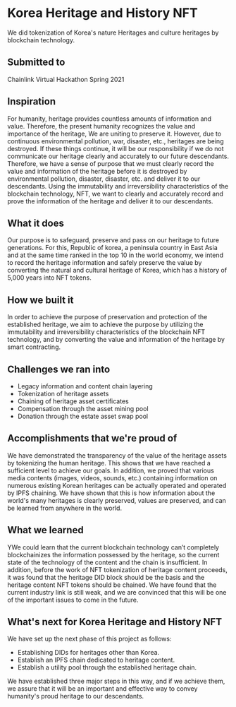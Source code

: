 # Korea Heritage and History NFT

We did tokenization of Korea's nature Heritages and culture heritages by blockchain technology.

## Submitted to

Chainlink Virtual Hackathon Spring 2021

## Inspiration

For humanity, heritage provides countless amounts of information and value. Therefore, the present humanity recognizes the value and importance of the heritage, We are uniting to preserve it. However, due to continuous environmental pollution, war, disaster, etc., heritages are being destroyed. If these things continue, it will be our responsibility if we do not communicate our heritage clearly and accurately to our future descendants. Therefore, we have a sense of purpose that we must clearly record the value and information of the heritage before it is destroyed by environmental pollution, disaster, disaster, etc. and deliver it to our descendants. Using the immutability and irreversibility characteristics of the blockchain technology, NFT, we want to clearly and accurately record and prove the information of the heritage and deliver it to our descendants.

## What it does

Our purpose is to safeguard, preserve and pass on our heritage to future generations. For this, Republic of korea, a peninsula country in East Asia and at the same time ranked in the top 10 in the world economy, we intend to record the heritage information and safely preserve the value by converting the natural and cultural heritage of Korea, which has a history of 5,000 years into NFT tokens.

## How we built it

In order to achieve the purpose of preservation and protection of the established heritage, we aim to achieve the purpose by utilizing the immutability and irreversibility characteristics of the blockchain NFT technology, and by converting the value and information of the heritage by smart contracting.

## Challenges we ran into
* Legacy information and content chain layering
* Tokenization of heritage assets
* Chaining of heritage asset certificates
* Compensation through the asset mining pool
* Donation through the estate asset swap pool

## Accomplishments that we're proud of

We have demonstrated the transparency of the value of the heritage assets by tokenizing the human heritage. This shows that we have reached a sufficient level to achieve our goals. In addition, we proved that various media contents (images, videos, sounds, etc.) containing information on numerous existing Korean heritages can be actually operated and operated by IPFS chaining. We have shown that this is how information about the world's many heritages is clearly preserved, values are preserved, and can be learned from anywhere in the world.

## What we learned

YWe could learn that the current blockchain technology can’t completely blockchainizes the information possessed by the heritage, so the current state of the technology of the content and the chain is insufficient. In addition, before the work of NFT tokenization of heritage content proceeds, it was found that the heritage DID block should be the basis and the heritage content NFT tokens should be chained. We have found that the current industry link is still weak, and we are convinced that this will be one of the important issues to come in the future.


## What's next for Korea Heritage and History NFT

We have set up the next phase of this project as follows:

* Establishing DIDs for heritages other than Korea.
* Establish an IPFS chain dedicated to heritage content.
* Establish a utility pool through the established heritage chain.

We have established three major steps in this way, and if we achieve them, we assure that it will be an important and effective way to convey humanity's proud heritage to our descendants.


